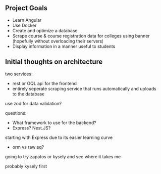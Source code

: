 ## Project Goals
- Learn Angular
- Use Docker
- Create and optimize a database
- Scrape course & course registration data for colleges using banner (hopefully without overloading their servers)
- Display information in a manner useful to students

## Initial thoughts on architecture
two services:
- rest or GQL api for the frontend
- entirely seperate scraping service that runs automatically and uploads to the database

use zod for data validation?

questions:
- What framework to use for the backend?
- Express? Nest.JS?

 starting with Express due to its easier learning curve
- orm vs raw sq?


going to try zapatos or kysely and see where it takes me

probably kysely first
 
